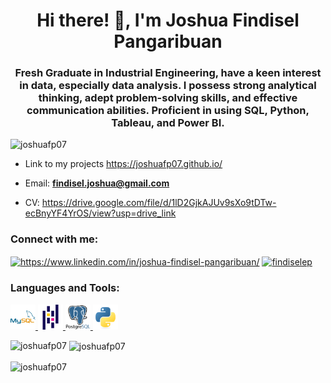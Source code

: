 <h1 align="center">Hi there! 👋, I'm Joshua Findisel Pangaribuan</h1>
<h3 align="center">Fresh Graduate in Industrial Engineering, have a keen interest in data, especially data analysis. I possess strong analytical thinking, adept problem-solving skills, and effective communication abilities. Proficient in using SQL, Python, Tableau, and Power BI.</h3>

<p align="left"> <img src="https://komarev.com/ghpvc/?username=joshuafp07&label=Profile%20views&color=0e75b6&style=flat" alt="joshuafp07" /> </p>

- Link to my projects https://joshuafp07.github.io/

- Email: **findisel.joshua@gmail.com**

- CV: https://drive.google.com/file/d/1lD2GjkAJUv9sXo9tDTw-ecBnyYF4YrOS/view?usp=drive_link

<h3 align="left">Connect with me:</h3>
<p align="left">
<a href="https://www.linkedin.com/in/joshua-findisel-pangaribuan/" target="blank"><img align="center" src="https://raw.githubusercontent.com/rahuldkjain/github-profile-readme-generator/master/src/images/icons/Social/linked-in-alt.svg" alt="https://www.linkedin.com/in/joshua-findisel-pangaribuan/" height="30" width="40" /></a>
<a href="https://instagram.com/findiselep" target="blank"><img align="center" src="https://raw.githubusercontent.com/rahuldkjain/github-profile-readme-generator/master/src/images/icons/Social/instagram.svg" alt="findiselep" height="30" width="40" /></a>
</p>

<h3 align="left">Languages and Tools:</h3>
<p align="left"> <a href="https://www.mysql.com/" target="_blank" rel="noreferrer"> <img src="https://raw.githubusercontent.com/devicons/devicon/master/icons/mysql/mysql-original-wordmark.svg" alt="mysql" width="40" height="40"/> </a> <a href="https://pandas.pydata.org/" target="_blank" rel="noreferrer"> <img src="https://raw.githubusercontent.com/devicons/devicon/2ae2a900d2f041da66e950e4d48052658d850630/icons/pandas/pandas-original.svg" alt="pandas" width="40" height="40"/> </a> <a href="https://www.postgresql.org" target="_blank" rel="noreferrer"> <img src="https://raw.githubusercontent.com/devicons/devicon/master/icons/postgresql/postgresql-original-wordmark.svg" alt="postgresql" width="40" height="40"/> </a> <a href="https://www.python.org" target="_blank" rel="noreferrer"> <img src="https://raw.githubusercontent.com/devicons/devicon/master/icons/python/python-original.svg" alt="python" width="40" height="40"/> </a> </p>

<p><img align="left" src="https://github-readme-stats.vercel.app/api/top-langs?username=joshuafp07&show_icons=true&locale=en&layout=compact" alt="joshuafp07" /></p>

<p>&nbsp;<img align="center" src="https://github-readme-stats.vercel.app/api?username=joshuafp07&show_icons=true&locale=en" alt="joshuafp07" /></p>

<p><img align="center" src="https://github-readme-streak-stats.herokuapp.com/?user=joshuafp07&" alt="joshuafp07" /></p>
